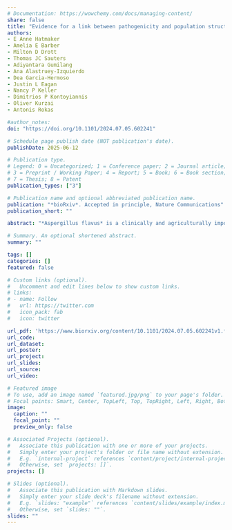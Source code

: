 ```yaml
---
# Documentation: https://wowchemy.com/docs/managing-content/
share: false
title: "Evidence for a link between pathogenicity and population structure in a fungal pathogen of humans"
authors:
- E Anne Hatmaker
- Amelia E Barber
- Milton D Drott
- Thomas JC Sauters
- Adiyantara Gumilang
- Ana Alastruey-Izquierdo
- Dea Garcia-Hermoso
- Justin L Eagan
- Nancy P Keller
- Dimitrios P Kontoyiannis
- Oliver Kurzai
- Antonis Rokas

#author_notes:
doi: "https://doi.org/10.1101/2024.07.05.602241"

# Schedule page publish date (NOT publication's date).
publishDate: 2025-06-12

# Publication type.
# Legend: 0 = Uncategorized; 1 = Conference paper; 2 = Journal article;
# 3 = Preprint / Working Paper; 4 = Report; 5 = Book; 6 = Book section;
# 7 = Thesis; 8 = Patent
publication_types: ["3"]

# Publication name and optional abbreviated publication name.
publication: "*bioRxiv*. Accepted in principle, Nature Communications"
publication_short: ""

abstract: "*Aspergillus flavus* is a clinically and agriculturally important saprotrophic fungus responsible for severe human infections and extensive crop losses. We analyzed genomic data from 250 (95 clinical and 155 environmental) A. flavus isolates from 9 countries, including 70 newly sequenced clinical isolates, to examine population and pan-genome structure and their relationship to pathogenicity. We identified five *A. flavus* populations, including a new population, D, corresponding to distinct clades in the genome-wide phylogeny. Strikingly, > 75% of clinical isolates were from population D. Accessory genes, including genes within biosynthetic gene clusters, were significantly more common in some populations but rare in others. Population D was enriched for genes associated with zinc ion binding, lipid metabolism, and certain types of hydrolase activity. In contrast to the major human pathogen *Aspergillus fumigatus*, *A. flavus* pathogenicity in humans is strongly associated with population structure, making it a great system for investigating how population-specific genes contribute to pathogenicity."

# Summary. An optional shortened abstract.
summary: ""

tags: []
categories: []
featured: false

# Custom links (optional).
#   Uncomment and edit lines below to show custom links.
# links:
# - name: Follow
#   url: https://twitter.com
#   icon_pack: fab
#   icon: twitter

url_pdf: 'https://www.biorxiv.org/content/10.1101/2024.07.05.602241v1.full.pdf'
url_code:
url_dataset:
url_poster:
url_project:
url_slides:
url_source:
url_video:

# Featured image
# To use, add an image named `featured.jpg/png` to your page's folder. 
# Focal points: Smart, Center, TopLeft, Top, TopRight, Left, Right, BottomLeft, Bottom, BottomRight.
image:
  caption: ""
  focal_point: ""
  preview_only: false

# Associated Projects (optional).
#   Associate this publication with one or more of your projects.
#   Simply enter your project's folder or file name without extension.
#   E.g. `internal-project` references `content/project/internal-project/index.md`.
#   Otherwise, set `projects: []`.
projects: []

# Slides (optional).
#   Associate this publication with Markdown slides.
#   Simply enter your slide deck's filename without extension.
#   E.g. `slides: "example"` references `content/slides/example/index.md`.
#   Otherwise, set `slides: ""`.
slides: ""
---
```

